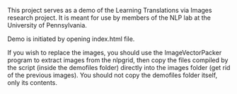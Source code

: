This project serves as a demo of the Learning Translations via Images research project. 
It is meant for use by members of the NLP lab at the University of Pennsylvania.

Demo is initiated by opening index.html file.

If you wish to replace the images, you should use the ImageVectorPacker program to extract images from the nlpgrid, 
then copy the files compiled by the script (inside the demofiles folder) directly into the images folder (get rid of the previous images).
You should not copy the demofiles folder itself, only its contents.
